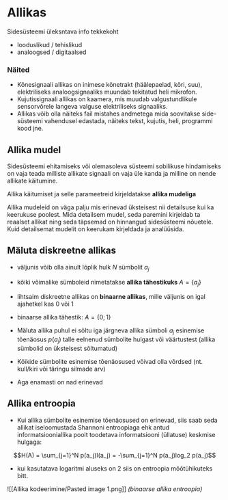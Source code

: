 
# Allikas
Sidesüsteemi üleksntava info tekkekoht
- looduslikud / tehislikud
- analoogsed / digitaalsed

### Näited
- Kõnesignaali allikas on inimese kõnetrakt (häälepaelad, kõri, suu), elektriliseks analoogsignaaliks muundab tekitatud heli mikrofon.
- Kujutissignaali allikas on kaamera, mis muudab valgustundlikule sensorvõrele langeva valguse elektriliseks signaaliks. 
- Allikas võib olla näiteks fail mistahes andmetega mida soovitakse side-süsteemi vahendusel edastada, näiteks tekst, kujutis, heli, programmi kood jne.

## Allika mudel
Sidesüsteemi ehitamiseks või olemasoleva süsteemi sobilikuse hindamiseks on vaja teada milliste allikate signaali on vaja üle kanda ja milline on nende allikate käitumine. 

Allika käitumiset ja selle parameetreid kirjeldatakse **allika mudeliga**

Allika mudeleid on väga palju mis erinevad üksteisest nii detailsuse kui ka keerukuse poolest. Mida detailsem mudel, seda paremini kirjeldab ta reaalset allikat ning seda täpsemad on hinnangud sidesüsteemi nõuetele. Kuid detailsemat mudelit on keerukam kirjeldada ja analüüsida. 

## Mäluta diskreetne allikas
- väljunis võib olla ainult lõplik hulk $N$ sümbolit $a_j$
- kõiki võimalike sümboleid nimetatakse **allika tähestikuks** $A=\{a_j\}$
- lihtsaim diskreetne allikas on **binaarne allikas**, mille väljunis on igal ajahetkel kas $0$ või $1$
- binaarse allika tähestik: $A=\{0;1\}$

- Mäluta allika puhul ei sõltu iga järgneva allika sümboli $a_j$ esinemise tõenäosus $p(a_j)$ talle eelnenud sümbolite hulgast või väärtustest (allika sümbolid on üksteisest sõltumatud)
- Kõikide sümbolite esinemise tõenäosused võivad olla võrdsed (nt. kull/kiri või täringu silmade arv)
- Aga enamasti on nad erinevad

## Allika entroopia
- Kui allika sümbolite esinemise tõenäosused on erinevad, siis saab seda
allikat iseloomustada Shannoni entroopiaga ehk antud informatsiooniallika poolt toodetava informatsiooni (üllatuse) keskmise hulgaga:

$$H(A) = \sum_{j=1}^N p(a_j)I(a_j) = -\sum_{j=1}^N p(a_j)log_2 p(a_j)$$

- kui kasutatava logaritmi aluseks on 2 siis on entroopia mõõtühikuteks bitt.

![[Allika kodeerimine/Pasted image 1.png]]
*(binaarse allika entroopia)*
